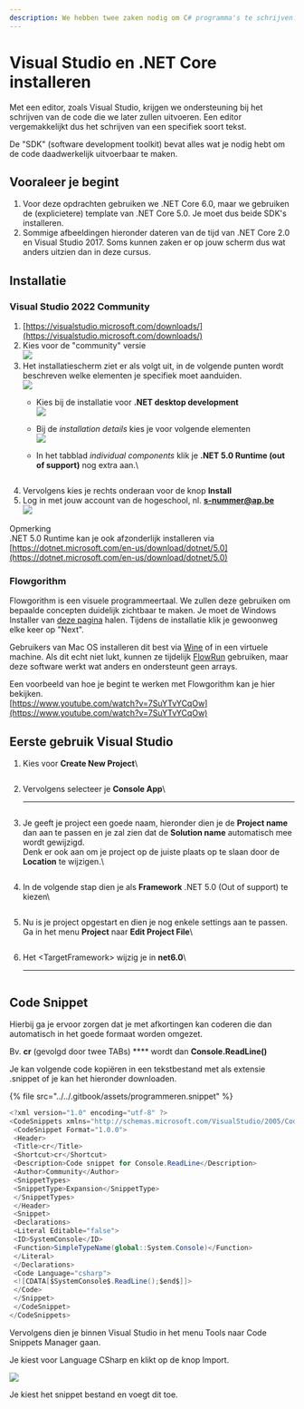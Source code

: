 ```yaml
---
description: We hebben twee zaken nodig om C# programma's te schrijven.
---
```


# Visual Studio en .NET Core installeren

Met een editor, zoals Visual Studio, krijgen we ondersteuning bij het schrijven van de code die we later zullen uitvoeren. Een editor vergemakkelijkt dus het schrijven van een specifiek soort tekst.

De "SDK" (software development toolkit) bevat alles wat je nodig hebt om de code daadwerkelijk uitvoerbaar te maken.

## Vooraleer je begint

1. Voor deze opdrachten gebruiken we .NET Core 6.0, maar we gebruiken de (explicietere) template van .NET Core 5.0. Je moet dus beide SDK's installeren.
2. Sommige afbeeldingen hieronder dateren van de tijd van .NET Core 2.0 en Visual Studio 2017. Soms kunnen zaken er op jouw scherm dus wat anders uitzien dan in deze cursus.

## Installatie

### Visual Studio 2022 Community

1. [https://visualstudio.microsoft.com/downloads/](https://visualstudio.microsoft.com/downloads/)
2. Kies voor de "community" versie\
   ![](<../../.gitbook/assets/image (71).png>)
3. Het installatiescherm ziet er als volgt uit, in de volgende punten wordt beschreven welke elementen je specifiek moet aanduiden.\
   ![](<../../.gitbook/assets/image (91).png>)
   * Kies bij de installatie voor **.NET desktop development**\
     ![](<../../.gitbook/assets/image (78).png>)
   * Bij de _installation details_ kies je voor volgende elementen\
     ![](<../../.gitbook/assets/image (77).png>)
   *   In het tabblad _individual components_ klik je **.NET 5.0 Runtime (out of support)** nog extra aan.\




       <figure><img src="../../.gitbook/assets/image (80).png" alt=""><figcaption></figcaption></figure>
4. Vervolgens kies je rechts onderaan voor de knop **Install**
5. Log in met jouw account van de hogeschool, nl. **s-nummer@ap.be**\
   ****![](<../../.gitbook/assets/image (90).png>)****

Opmerking\
.NET 5.0 Runtime kan je ook afzonderlijk installeren via [https://dotnet.microsoft.com/en-us/download/dotnet/5.0](https://dotnet.microsoft.com/en-us/download/dotnet/5.0)

### Flowgorithm

Flowgorithm is een visuele programmeertaal. We zullen deze gebruiken om bepaalde concepten duidelijk zichtbaar te maken. Je moet de Windows Installer van [deze pagina](http://www.flowgorithm.org/download/index.html) halen. Tijdens de installatie klik je gewoonweg elke keer op "Next".

Gebruikers van Mac OS installeren dit best via [Wine](https://wiki.winehq.org/Download) of in een virtuele machine. Als dit echt niet lukt, kunnen ze tijdelijk [FlowRun](https://flowrun.io/scratchpad) gebruiken, maar deze software werkt wat anders en ondersteunt geen arrays.

Een voorbeeld van hoe je begint te werken met Flowgorithm kan je hier bekijken.\
[https://www.youtube.com/watch?v=7SuYTvYCqOw](https://www.youtube.com/watch?v=7SuYTvYCqOw)

## Eerste gebruik Visual Studio&#x20;

1.  Kies voor **Create New Project**\


    <figure><img src="../../.gitbook/assets/image (82).png" alt=""><figcaption></figcaption></figure>
2.  Vervolgens selecteer je **Console App**\
    ****

    <figure><img src="../../.gitbook/assets/image (79).png" alt=""><figcaption></figcaption></figure>
3.  Je geeft je project een goede naam, hieronder dien je de **Project name** dan aan te passen en je zal zien dat de **Solution name** automatisch mee wordt gewijzigd. \
    Denk er ook aan om je project op de juiste plaats op te slaan door de **Location** te wijzigen.\


    <figure><img src="../../.gitbook/assets/image (87).png" alt=""><figcaption></figcaption></figure>
4.  In de volgende stap dien je als **Framework** .NET 5.0 (Out of support) te kiezen\


    <figure><img src="../../.gitbook/assets/image (84).png" alt=""><figcaption></figcaption></figure>
5.  Nu is je project opgestart en dien je nog enkele settings aan te passen. Ga in het menu **Project** naar **Edit Project File**\


    <figure><img src="../../.gitbook/assets/image (76).png" alt=""><figcaption></figcaption></figure>
6.  Het \<TargetFramework> wijzig je in **net6.0**\
    ****

    <figure><img src="../../.gitbook/assets/image (85).png" alt=""><figcaption></figcaption></figure>

## Code Snippet

Hierbij ga je ervoor zorgen dat je met afkortingen kan coderen die dan automatisch in het goede formaat worden omgezet.

Bv. **cr** (gevolgd door twee TABs) **** wordt dan **Console.ReadLine()**

Je kan volgende code kopiëren in een tekstbestand met als extensie .snippet of je kan het hieronder downloaden.

{% file src="../../.gitbook/assets/programmeren.snippet" %}

```csharp
<?xml version="1.0" encoding="utf-8" ?>
<CodeSnippets xmlns="http://schemas.microsoft.com/VisualStudio/2005/CodeSnippet">
 <CodeSnippet Format="1.0.0">
 <Header>
 <Title>cr</Title>
 <Shortcut>cr</Shortcut>
 <Description>Code snippet for Console.ReadLine</Description>
 <Author>Community</Author>
 <SnippetTypes>
 <SnippetType>Expansion</SnippetType>
 </SnippetTypes>
 </Header>
 <Snippet>
 <Declarations>
 <Literal Editable="false">
 <ID>SystemConsole</ID>
 <Function>SimpleTypeName(global::System.Console)</Function>
 </Literal>
 </Declarations>
 <Code Language="csharp">
 <![CDATA[$SystemConsole$.ReadLine();$end$]]>
 </Code>
 </Snippet>
 </CodeSnippet>
</CodeSnippets>

```

Vervolgens dien je binnen Visual Studio in het menu Tools naar Code Snippets Manager gaan.

Je kiest voor Language CSharp en klikt op de knop Import.

![](<../../.gitbook/assets/image (83).png>)

Je kiest het snippet bestand en voegt dit toe.&#x20;

